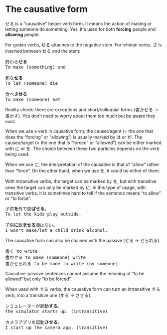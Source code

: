 # The causative form

せる is a "causative" helper verb form. It means the action of making or letting someone do something. Yes, it's used for both **forcing** people and **allowing** people.

For godan verbs, せる attaches to the negative stem. For ichidan verbs, さ is inserted between せる and the stem:

<pre>
終わら<b>せる</b>
To make (something) end

死な<b>せる</b>
To let (someone) die

食べ<b>させる</b>
To make (someone) eat
</pre>

<div class="warning">
Reality check: there are exceptions and short/colloquial forms (書かせる -> 書かす). You don’t need to worry about them too much but be aware they exist. 
</div>

When we use a verb in causative form, the causer/agent (= the one that does the “forcing” or “allowing”) is usually marked by は or が. The causee/target (= the one that is “forced” or “allowed”) can be either marked with に or を. The choice between these two particles depends on the verb being used.

When we use に, the interpretation of the causative is that of “allow” rather than “force”. On the other hand, when we use を, it could be either of them. 

With intransitive verbs, the target can be marked by を, but with transitive ones the target can only be marked by に. In this type of usage, with transitive verbs, it is sometimes hard to tell if the sentence means “to allow” or “to force”.

<pre>
子供<b>を</b>外で遊<b>ばせる</b>。
To let the kids play outside.

子供<b>に</b>飲<b>ませる</b>酒はない。
I won't make/let a child drink alcohol.
</pre>

The causative form can also be chained with the passive (せる \-\> せられる).

<pre>
書く to write
書かせる to make (someone) write
書かせられる to be made to write (by someone)
</pre>

Causative-passive sentences cannot assume the meaning of “to be allowed” but only “to be forced”. 

When used with する verbs, the causative form can turn an intransitive する verb, into a transitive one (する -> させる).

<pre>
シミュレーターが起動<b>する</b>。
The simulator starts up. (intransitive)

カメラアプリを起動<b>させる</b>。
I start up the camera app. (transitive)
</pre>